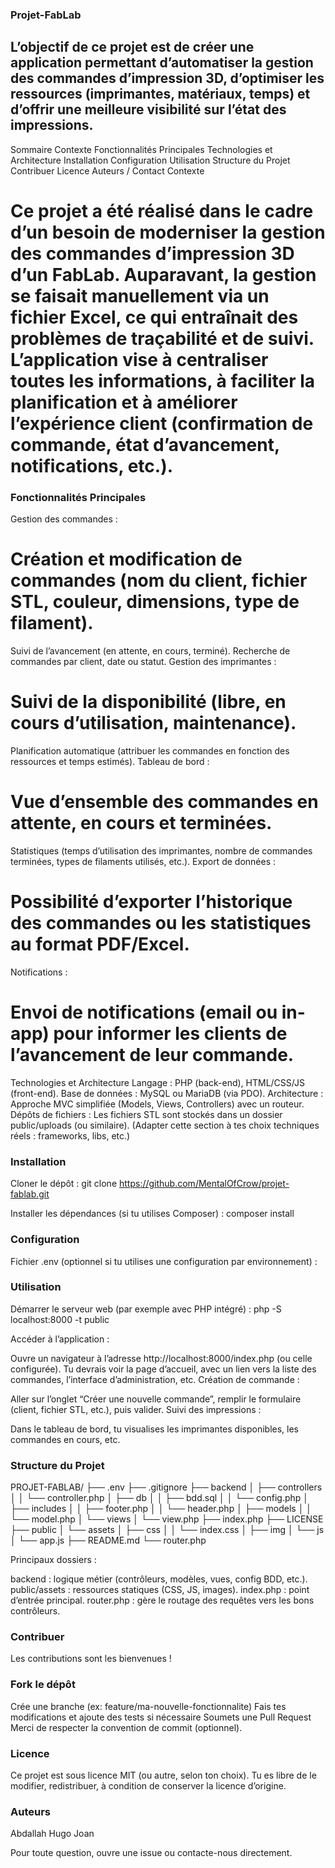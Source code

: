 ### Projet-FabLab

## L’objectif de ce projet est de créer une application permettant d’automatiser la gestion des commandes d’impression 3D, d’optimiser les ressources (imprimantes, matériaux, temps) et d’offrir une meilleure visibilité sur l’état des impressions.

Sommaire
Contexte
Fonctionnalités Principales
Technologies et Architecture
Installation
Configuration
Utilisation
Structure du Projet
Contribuer
Licence
Auteurs / Contact
Contexte

# Ce projet a été réalisé dans le cadre d’un besoin de moderniser la gestion des commandes d’impression 3D d’un FabLab. Auparavant, la gestion se faisait manuellement via un fichier Excel, ce qui entraînait des problèmes de traçabilité et de suivi. L’application vise à centraliser toutes les informations, à faciliter la planification et à améliorer l’expérience client (confirmation de commande, état d’avancement, notifications, etc.).

### Fonctionnalités Principales
Gestion des commandes :

# Création et modification de commandes (nom du client, fichier STL, couleur, dimensions, type de filament).
Suivi de l’avancement (en attente, en cours, terminé).
Recherche de commandes par client, date ou statut.
Gestion des imprimantes :

# Suivi de la disponibilité (libre, en cours d’utilisation, maintenance).
Planification automatique (attribuer les commandes en fonction des ressources et temps estimés).
Tableau de bord :

# Vue d’ensemble des commandes en attente, en cours et terminées.
Statistiques (temps d’utilisation des imprimantes, nombre de commandes terminées, types de filaments utilisés, etc.).
Export de données :

# Possibilité d’exporter l’historique des commandes ou les statistiques au format PDF/Excel.
Notifications :

# Envoi de notifications (email ou in-app) pour informer les clients de l’avancement de leur commande.
Technologies et Architecture
Langage : PHP (back-end), HTML/CSS/JS (front-end).
Base de données : MySQL ou MariaDB (via PDO).
Architecture : Approche MVC simplifiée (Models, Views, Controllers) avec un routeur.
Dépôts de fichiers : Les fichiers STL sont stockés dans un dossier public/uploads (ou similaire).
(Adapter cette section à tes choix techniques réels : frameworks, libs, etc.)

### Installation
Cloner le dépôt : git clone https://github.com/MentalOfCrow/projet-fablab.git

Installer les dépendances (si tu utilises Composer) : composer install

### Configuration
Fichier .env (optionnel si tu utilises une configuration par environnement) :

### Utilisation
Démarrer le serveur web (par exemple avec PHP intégré) : php -S localhost:8000 -t public

Accéder à l’application :

Ouvre un navigateur à l’adresse http://localhost:8000/index.php (ou celle configurée).
Tu devrais voir la page d’accueil, avec un lien vers la liste des commandes, l’interface d’administration, etc.
Création de commande :

Aller sur l’onglet “Créer une nouvelle commande”, remplir le formulaire (client, fichier STL, etc.), puis valider.
Suivi des impressions :

Dans le tableau de bord, tu visualises les imprimantes disponibles, les commandes en cours, etc.


### Structure du Projet


PROJET-FABLAB/
├── .env
├── .gitignore
├── backend
│   ├── controllers
│   │   └── controller.php
│   ├── db
│   │   ├── bdd.sql
│   │   └── config.php
│   ├── includes
│   │   ├── footer.php
│   │   └── header.php
│   ├── models
│   │   └── model.php
│   └── views
│       └── view.php
├── index.php
├── LICENSE
├── public
│   └── assets
│       ├── css
│       │   └── index.css
│       ├── img
│       └── js
│           └── app.js
├── README.md
└── router.php

Principaux dossiers :

backend : logique métier (contrôleurs, modèles, vues, config BDD, etc.).
public/assets : ressources statiques (CSS, JS, images).
index.php : point d’entrée principal.
router.php : gère le routage des requêtes vers les bons contrôleurs.

### Contribuer
Les contributions sont les bienvenues !

### Fork le dépôt
Crée une branche (ex: feature/ma-nouvelle-fonctionnalite)
Fais tes modifications et ajoute des tests si nécessaire
Soumets une Pull Request
Merci de respecter la convention de commit (optionnel).

### Licence
Ce projet est sous licence MIT (ou autre, selon ton choix).
Tu es libre de le modifier, redistribuer, à condition de conserver la licence d’origine.

### Auteurs 
Abdallah 
Hugo 
Joan 

Pour toute question, ouvre une issue ou contacte-nous directement.